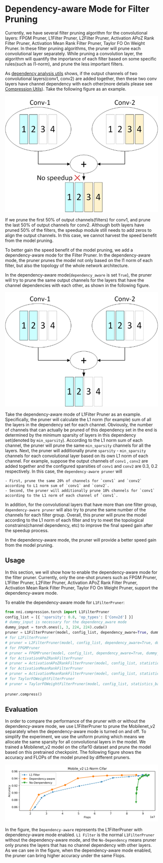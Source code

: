 # Dependency-aware Mode for Filter Pruning

Currently, we have several filter pruning algorithm for the convolutional layers: FPGM Pruner, L1Filter Pruner, L2Filter Pruner, Activation APoZ Rank Filter Pruner, Activation Mean Rank Filter Pruner, Taylor FO On Weight Pruner. In these filter pruning algorithms, the pruner will prune each convolutional layer separately. While pruning a convolution layer, the algorithm will quantify the importance of each filter based on some specific rules(such as l1-norm), and prune the less important filters.

As [dependency analysis utils](./CompressionUtils.md) shows, if the output channels of two convolutional layers(conv1, conv2) are added together, then these two conv layers have channel dependency with each other(more details please see [Compression Utils](./CompressionUtils.md)). Take the following figure as an example.

![](../../img/mask_conflict.jpg)

If we prune the first 50% of output channels(filters) for conv1, and prune the last 50% of output channels for conv2. Although both layers have pruned 50% of the filters, the speedup module still needs to add zeros to align the output channels. In this case, we cannot harvest the speed benefit from the model pruning.


 To better gain the speed benefit of the model pruning, we add a dependency-aware mode for the Filter Pruner. In the dependency-aware mode, the pruner prunes the model not only based on the l1 norm of each filter, but also the topology of the whole network architecture.

In the dependency-aware mode(`dependency_aware` is set `True`), the pruner will try to prune the same output channels for the layers that have the channel dependencies with each other, as shown in the following figure.

![](../../img/dependency-aware.jpg)

Take the dependency-aware mode of L1Filter Pruner as an example. Specifically, the pruner will calculate the L1 norm (for example) sum of all the layers in the dependency set for each channel. Obviously, the number of channels that can actually be pruned of this dependency set in the end is determined by the minimum sparsity of layers in this dependency set(denoted by `min_sparsity`). According to the L1 norm sum of each channel, the pruner will prune the same `min_sparsity` channels for all the layers. Next, the pruner will additionally prune `sparsity` - `min_sparsity` channels for each convolutional layer based on its own L1 norm of each channel. For example, suppose the output channels of `conv1` , `conv2` are added together and the configured sparsities of `conv1` and `conv2` are 0.3, 0.2 respectively. In this case, the `dependency-aware pruner` will 

    - First, prune the same 20% of channels for `conv1` and `conv2` according to L1 norm sum of `conv1` and `conv2`. 
    - Second, the pruner will additionally prune 10% channels for `conv1` according to the L1 norm of each channel of `conv1`.

In addition, for the convolutional layers that have more than one filter group, `dependency-aware pruner` will also try to prune the same number of the channels for each filter group. Overall, this pruner will prune the model according to the L1 norm of each filter and try to meet the topological constrains(channel dependency, etc) to improve the final speed gain after the speedup process. 

In the dependency-aware mode, the pruner will provide a better speed gain from the model pruning.

## Usage
In this section, we will show how to enable the dependency-aware mode for the filter pruner. Currently, only the one-shot pruners such as FPGM Pruner, L1Filter Pruner, L2Filter Pruner, Activation APoZ Rank Filter Pruner, Activation Mean Rank Filter Pruner, Taylor FO On Weight Pruner, support the dependency-aware mode.

To enable the dependency-aware mode for `L1FilterPruner`:
```python
from nni.compression.torch import L1FilterPruner
config_list = [{ 'sparsity': 0.8, 'op_types': ['Conv2d'] }]
# dummy_input is necessary for the dependency_aware mode
dummy_input = torch.ones(1, 3, 224, 224).cuda()
pruner = L1FilterPruner(model, config_list, dependency_aware=True, dummy_input=dummy_input)
# for L2FilterPruner
# pruner = L2FilterPruner(model, config_list, dependency_aware=True, dummy_input=dummy_input)
# for FPGMPruner
# pruner = FPGMPruner(model, config_list, dependency_aware=True, dummy_input=dummy_input)
# for ActivationAPoZRankFilterPruner
# pruner = ActivationAPoZRankFilterPruner(model, config_list, statistics_batch_num=1, , dependency_aware=True, dummy_input=dummy_input)
# for ActivationMeanRankFilterPruner
# pruner = ActivationMeanRankFilterPruner(model, config_list, statistics_batch_num=1, dependency_aware=True, dummy_input=dummy_input)
# for TaylorFOWeightFilterPruner
# pruner = TaylorFOWeightFilterPruner(model, config_list, statistics_batch_num=1, dependency_aware=True, dummy_input=dummy_input)

pruner.compress()
```

## Evaluation
In order to compare the performance of the pruner with or without the dependency-aware mode, we use L1FilterPruner to prune the Mobilenet_v2 separately when the dependency-aware mode is turned on and off. To simplify the experiment, we use the uniform pruning which means we allocate the same sparsity for all convolutional layers in the model.
We trained a Mobilenet_v2 model on the cifar10 dataset and prune the model based on this pretrained checkpoint. The following figure shows the accuracy and FLOPs of the model pruned by different pruners.

![](../../img/mobilev2_l1_cifar.jpg)

In the figure, the `Dependency-aware` represents the L1FilterPruner with dependency-aware mode enabled. `L1 Filter` is the normal `L1FilterPruner` without the dependency-aware mode, and the `No-Dependency` means  pruner only prunes the layers that has no channel dependency with other layers. As we can see in the figure, when the dependency-aware mode enabled, the pruner can bring higher accuracy under the same Flops.